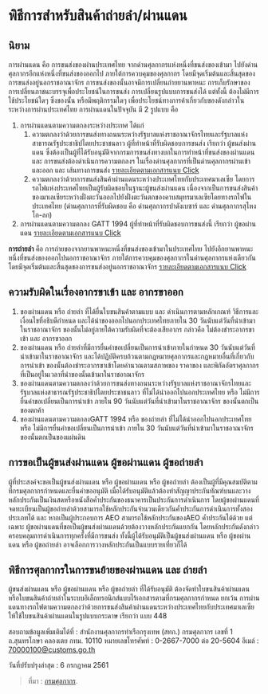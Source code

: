 
พิธีการสำหรับสินค้าถ่ายลำ/ผ่านแดน
===

## **นิยาม**  

การผ่านแดน คือ การขนส่งของผ่านประเทศไทย จากด่านศุลกากรแห่งหนึ่งที่ขนส่งของเข้ามา ไปยังด่านศุลกากรอีกแห่งหนึ่งที่ขนส่งของออกไป ภายใต้การควบคุมของศุลกากร โดยมีจุดเริ่มต้นและสิ้นสุดของการขนส่งอยู่นอกราชอาณาจักร การขนส่งของนั้นอาจมีการเปลี่ยนถ่ายยานพาหนะ การเก็บรักษาของ การเปลี่ยนภาชนะบรรจุเพื่อประโยชน์ในการขนส่ง การเปลี่ยนรูปแบบการขนส่งได้ แต่ทั้งนี้ ต้องไม่มีการใช้ประโยชน์ใดๆ ซึ่งของนั้น หรือมีพฤติกรรมใดๆ เพื่อประโยชน์ทางการค้าเกี่ยวกับของดังกล่าวในระหว่างการผ่านประเทศไทย การผ่านแดนในปัจจุบัน มี 2 รูปแบบ คือ

1.  การผ่านแดนตามความตกลงระหว่างประเทศ ได้แก่
    1.  ความตกลงว่าด้วยการขนส่งทางถนนระหว่างรัฐบาลแห่งราชอาณาจักรไทยและรัฐบาลแห่งสาธารณรัฐประชาธิปไตยประชาชนลาว ผู้ที่ทำหน้าที่รับผิดชอบการขนส่ง เรียกว่า ผู้ขนส่งผ่านแดน ซึ่งต้องเป็นผู้ที่ได้รับอนุมัติจากกรมการขนส่งทางบกในการทำหน้าที่ขนส่งของผ่านแดน และ การขนส่งต้องดำเนินการความตกลงฯ ในเรื่องด่านศุลกากรที่เป็นด่านศุลกากรผ่านเข้าและออก และ เส้นทางการขนส่ง [รายละเอียดตามเอกสารแนบ Click](http://www.customs.go.th/cont_strc_download_with_docno_date.php?lang=th&top_menu=menu_homepage&current_id=14223132414b505f4b464b47464b46)
    2.  ความตกลงว่าด้วยการขนส่งสินค้าผ่านแดนระหว่างประเทศไทยกับประเทศมาเลเซีย โดยการรถไฟแห่งประเทศไทยเป็นผู้รับผิดชอบในฐานะผู้ขนส่งผ่านแดน เนื่องจากเป็นการขนส่งสินค้าของมาเลเซียระหว่างฝั่งตะวันออกไปยังฝั่งตะวันตกของคาบสมุทรมาเลเซียโดยทางรถไฟในประเทศไทย (ด่านศุลกากรที่รับผิดชอบ คือ ด่านศุลกากรปาดังเบซาร์ และ ด่านศุลกากรสุไหงโก-ลก)
2.  การผ่านแดนตามความตกลง GATT 1994 ผู้ที่ทำหน้าที่รับผิดชอบการขนส่งนี้ เรียกว่า ผู้ขอผ่านแดน [รายละเอียดตามเอกสารแนบ Click](http://www.customs.go.th/cont_strc_download_with_docno_date.php?lang=th&top_menu=menu_homepage&current_id=14223132414b505f4b464a4f464b48)

**การถ่ายลำ**  คือ การถ่ายของจากยานพาหนะหนึ่งที่ขนส่งของเข้ามาในประเทศไทย ไปยังอีกยานพาหนะหนึ่งที่ขนส่งของออกไปนอกราชอาณาจักร ภายใต้การควบคุมของศุลกากรในด่านศุลกากรแห่งเดียวกัน โดยมีจุดเริ่มต้นและสิ้นสุดของการขนส่งอยู่นอกราชอาณาจักร [รายละเอียดตามเอกสารแนบ Click](http://www.customs.go.th/cont_strc_download_with_docno_date.php?lang=th&top_menu=menu_homepage&current_id=14223132414b505f4b464a4f464b49)

## **ความรับผิดในเรื่องอากรขาเข้า และ อากรขาออก**  

1.  ของผ่านแดน หรือ ถ่ายลำ ที่ได้ยื่นใบขนสินค้าตามแบบ และ ดำเนินการตามหลักเกณฑ์ วิธีการและเงื่อนไขที่อธิบดีกำหนด และได้นำของออกไปนอกประเทศไทยภายใน 30 วันนับแต่วันที่นำเข้ามาในราชอาณาจักร ของนั้นไม่อยู่ภายใต้ความรับผิดที่จะต้องเสียอากร กล่าวคือ ไม่ต้องชำระอากรขาเข้า และ อากรขาออก
2.  ของผ่านแดน หรือ ถ่ายลำที่มีการยื่นคำขอเปลี่ยนเป็นการนำเข้าภายในกำหนด 30 วันนับแต่วันที่นำเข้ามาในราชอาณาจักร และได้ปฏิบัติครบถ้วนตามกฎหมายศุลกากรและกฎหมายอื่นที่เกี่ยวกับการนำเข้า ของนั้นต้องชำระอากรขาเข้าโดยคำนวณตามสภาพของ ราคาของ และพิกัดอัตราศุลกากร ที่เป็นอยู่ในเวลาที่นำของนั้นเข้ามาในราชอาณาจักร
3.  ของผ่านแดนตามความตกลงว่าด้วยการขนส่งทางถนนระหว่างรัฐบาลแห่งราชอาณาจักรไทยและรัฐบาลแห่งสาธารณรัฐประชาธิปไตยประชาชนลาว ที่ไม่ได้นำออกไปนอกประเทศไทย หรือ ไม่มีการยื่นคำขอเปลี่ยนเป็นการนำเข้า ภายใน 90 วันนับแต่วันที่นำเข้ามาในราชอาณาจักร ของนั้นตกเป็นของตกค้า
4.  ของผ่านแดนตามความตกลงGATT 1994 หรือ ของถ่ายลำ ที่ไม่ได้นำออกไปนอกประเทศไทย หรือ ไม่มีการยื่นคำขอเปลี่ยนเป็นการนำเข้า ภายใน 30 วันนับแต่วันที่นำเข้ามาในราชอาณาจักร ของนั้นตกเป็นของแผ่นดิน

## **การขอเป็นผู้ขนส่งผ่านแดน ผู้ขอผ่านแดน ผู้ขอถ่ายลำ**

ผู้ที่ประสงค์จะขอเป็นผู้ขนส่งผ่านแดน หรือ ผู้ขอผ่านแดน หรือ ผู้ขอถ่ายลำ ต้องเป็นผู้ที่มีคุณสมบัติตามที่กรมศุลกากรกำหนดและยื่นคำขออนุมัติ เมื่อได้รับอนุมัติแล้วต้องทำสัญญาประกันทัณฑ์บนและวางหลักประกันเป็นเงินสดหรือหนังสือค้ำประกันของธนาคารเป็นประกันการดำเนินการ โดยผู้ขอผ่านแดนที่จดทะเบียนเป็นผู้ขอถ่ายลำด้วยสามารถใช้หลักประกันจำนวนเดียวกันค้ำประกันการดำเนินการทั้งสองประเภทได้ และ หากเป็นผู้ประกอบการ AEO สามารถใช้หลักประกันของAEO ค้ำประกันได้ด้วย แต่เฉพาะ ผู้ขอผ่านแดนที่ขอเป็นผู้ขนส่งผ่านแดนด้วยต้องวางหลักประกันแยกกัน โดยหลักประกันดังกล่าวครอบคลุมการดำเนินการทุกครั้งที่มีการขนส่ง ทั้งนี้ผู้ได้รับอนุมัติเป็นผู้ขนส่งผ่านแดน หรือ ผู้ขอผ่านแดน หรือ ผู้ขอถ่ายลำ อาจเลือกการวางหลักประกันเป็นแบบรายเที่ยวก็ได้

## **พิธีการศุลกากรในการขนย้ายของผ่านแดน และ ถ่ายลำ** 
 
ผู้ขนส่งผ่านแดน หรือ ผู้ขอผ่านแดน หรือ ผู้ขอถ่ายลำ ที่ได้รับอนุมัติ ต้องจัดทำใบขนสินค้าผ่านแดนหรือใบขนสินค้าถ่ายลำในระบบอิเล็กทรอนิกส์แบบไร้เอกสารตามที่กรมศุลกากรกำหนด ยกเว้น การผ่านแดนทางรถไฟตามความตกลงว่าด้วยการขนส่งสินค้าผ่านแดนระหว่างประเทศไทยกับประเทศมาเลเซีย ให้ใช้ใบขนสินค้าผ่านแดนในรูปแบบกระดาษ เรียกว่า แบบ 448

สอบถามข้อมูลเพิ่มเติมได้ที่ : สำนักงานศุลกากรท่าเรือกรุงเทพ (สทก.)
กรมศุลกากร เลขที่ 1 ถ.สุนทรโกษา คลองเตย กทม. 10110
หมายเลขโทรศัพท์ : 0-2667-7000 ต่อ 20-5604
อีเมล์ : 70000100@customs.go.th

วันที่ปรับปรุงล่าสุด : 6 กรกฎาคม 2561

> ที่มา : [กรมศุลกากร](http://www.customs.go.th/cont_strc_simple.php?ini_content=business_160426_02_160923_01_180614_01&ini_menu=menu_business_160421_02&lang=th&left_menu=menu_business_160421_02_160421_03).
<!--stackedit_data:
eyJoaXN0b3J5IjpbLTE5ODMxNDUxMDhdfQ==
-->